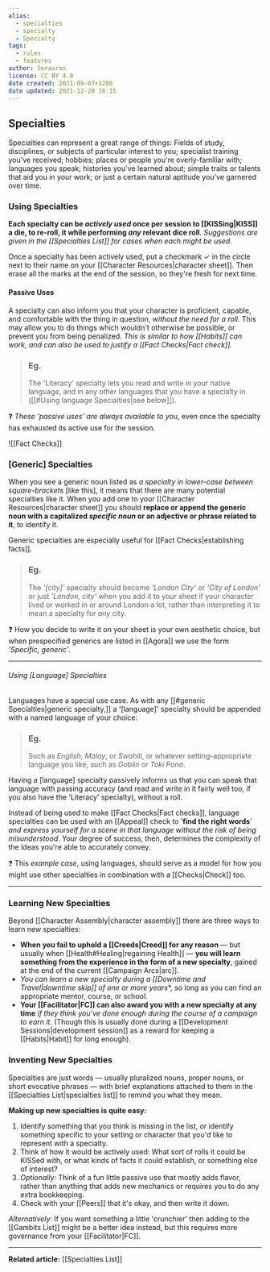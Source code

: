 ```yaml
---
alias:
  - specialties
  - specialty
  - Specialty
tags:
  - rules
  - features
author: Seraaron
license: CC BY 4.0
date created: 2021-09-07+1200
date updated: 2021-12-20 16:15
---
```


## Specialties

Specialties can represent a great range of things: Fields of study, disciplines, or subjects of particular interest to you; specialist training you've received; hobbies; places or people you're overly-familiar with; languages you speak; histories you've learned about; simple traits or talents that aid you in your work; or just a certain natural aptitude you've garnered over time.

### Using Specialties

**Each specialty can be _actively used_ once per session to [[KISSing|KISS]] a die, to re-roll, it while performing _any_ relevant dice roll**. _Suggestions are given in the [[Specialties List]] for cases when each might be used_.

Once a specialty has been actively used, put a checkmark ✓ in the circle next to their name on your [[Character Resources|character sheet]]. Then erase all the marks at the end of the session, so they're fresh for next time.

#### Passive Uses

A specialty can also inform you that your character is proficient, capable, and comfortable with the thing in question, _without the need for a roll_. This may allow you to do things which wouldn't otherwise be possible, or prevent you from being penalized. _This is similar to how [[Habits]] can work, and can also be used to justify a [[Fact Checks|Fact check]]._

> ### Eg.
>
> The 'Literacy' specialty lets you read and write in your native language, and in any other languages that you have a specialty in ([[#Using language Specialties|see below]]).

❓ _These 'passive uses' are always available to you_, even once the specialty has exhausted its active use for the session.

![[Fact Checks]]

### [Generic] Specialties

When you see a generic noun listed as _a specialty in lower-case between square-brackets_ [like this], it means that there are many potential specialties like it. When you add one to your [[Character Resources|character sheet]] you should **replace or append the generic noun with a capitalized _specific noun_ or an adjective or phrase related to it**, to identify it.

Generic specialties are especially useful for [[Fact Checks|establishing facts]].

> ### Eg.
>
> The _'[city]'_ specialty should become _'London City'_ or _'City of London'_ or just _'London, city'_ when you add it to your sheet if your character lived or worked in or around London a lot, rather than interpreting it to mean a specialty for _any_ city.

❓ How you decide to write it on your sheet is your own aesthetic choice, but when prespecified generics are listed in [[Agora]] we use the form _'Specific, generic'_.

---

###### Using [Language] Specialties

Languages have a special use case. As with any [[#generic Specialties|generic specialty,]] a '[language]' specialty should be appended with a named language of your choice:

> ### Eg.
>
> Such as _English_, _Malay_, or _Swahili_, or whatever setting-appropriate language you like, such as _Goblin_ or _Toki Pona_.

Having a [language] specialty passively informs us that you can speak that language with passing accuracy (and read and write in it fairly well too, if you also have the 'Literacy' specialty), without a roll.

Instead of being used to make [[Fact Checks|Fact checks]], language specialties can be used with an [[Appeal]] check to '**find the right words**' _and express yourself for a scene in that language without the risk of being misunderstood_. Your degree of success, then, determines the complexity of the ideas you're able to accurately convey.

❓ This _example case_, using languages, should serve as a model for how you might use other specialties in combination with a [[Checks|Check]] too.

---

### Learning New Specialties

Beyond [[Character Assembly|character assembly]] there are three ways to learn new specialties:

- **When you fail to uphold a [[Creeds|Creed]] for any reason** — but usually when [[Health#Healing|regaining Health]] — **you will learn something from the experience in the form of a new specialty**, gained at the end of the current [[Campaign Arcs|arc]].
- **You can learn a new specialty during a [[Downtime and Travel*|downtime skip]] of one or more _years_**, so long as you can find an appropriate mentor, course, or school.
- **Your [[Facilitator|FC]] can also award you with a new specialty at any time** _if they think you've done enough during the course of a campaign to earn it_. (Though this is usually done during a [[Development Sessions|development session]] as a reward for keeping a [[Habits|Habit]] for long enough).

### Inventing New Specialties

Specialties are just words — usually pluralized nouns, proper nouns, or short evocative phrases — with brief explanations attached to them in the [[Specialties List|specialties list]] to remind you what they mean.

**Making up new specialties is quite easy:**

1. Identify something that you think is missing in the list, or identify something specific to your setting or character that you'd like to represent with a specialty.
2. Think of how it would be actively used: What sort of rolls it could be KISSed with, or what kinds of  facts it could establish, or something else of interest?
3. _Optionally:_ Think of a fun little passive use that mostly adds flavor, rather than anything that adds new mechanics or requires you to do any extra bookkeeping.
4. Check with your [[Peers]] that it's okay, and then write it down.

*Alternatively:* If you want something a little 'crunchier' then adding to the [[Gambits List]] might be a better idea instead, but this requires more governance from your [[Facilitator|FC]].

---

**Related article:** [[Specialties List]]
